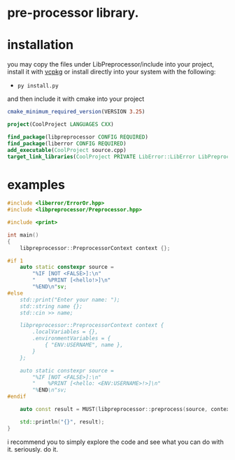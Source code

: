 # pre-processor library.

# installation

you may copy the files under LibPreprocessor/include into your project, install it with [vcpkg](https://github.com/echites/vcpkg-registry) or install directly into your system with the following: 

* ``py install.py``

and then include it with cmake into your project

```cmake
cmake_minimum_required_version(VERSION 3.25)

project(CoolProject LANGUAGES CXX)

find_package(libpreprocessor CONFIG REQUIRED)
find_package(liberror CONFIG REQUIRED)
add_executable(CoolProject source.cpp)
target_link_libraries(CoolProject PRIVATE LibError::LibError LibPreprocessor::LibPreprocessor)
```

# examples
```c++
#include <liberror/ErrorOr.hpp>
#include <libpreprocessor/Preprocessor.hpp>

#include <print>

int main()
{
    libpreprocessor::PreprocessorContext context {};

#if 1
    auto static constexpr source =
        "%IF [NOT <FALSE>]:\n"
        "    %PRINT [<hello!>]\n"
        "%END\n"sv;
#else
    std::print("Enter your name: ");
    std::string name {};
    std::cin >> name;

    libpreprocessor::PreprocessorContext context {
        .localVariables = {},
        .environmentVariables = {
            { "ENV:USERNAME", name },
        }
    };

    auto static constexpr source =
        "%IF [NOT <FALSE>]:\n"
        "    %PRINT [<hello: <ENV:USERNAME>!>]\n"
        "%END\n"sv;
#endif

    auto const result = MUST(libpreprocessor::preprocess(source, context));

    std::println("{}", result);
}
```

i recommend you to simply explore the code and see what you can do with it. seriously. do it.


